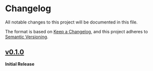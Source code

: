 # Changelog
All notable changes to this project will be documented in this file.

The format is based on [Keep a Changelog](https://keepachangelog.com/en/1.0.0/),
and this project adheres to [Semantic Versioning](https://semver.org/spec/v2.0.0.html).

<!-- ## [Unreleased] -->

## [v0.1.0] 
**Initial Release**

[unreleased]: https://github.com/ModProg/webdav-client/compare/v0.1.0...HEAD
[v0.1.0]: https://github.com/ModProg/webdav-client/tree/v0.1.0
